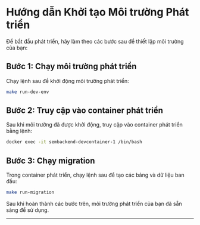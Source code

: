 # Hướng dẫn Khởi tạo Môi trường Phát triển

Để bắt đầu phát triển, hãy làm theo các bước sau để thiết lập môi trường của bạn:

## Bước 1: Chạy môi trường phát triển

Chạy lệnh sau để khởi động môi trường phát triển:

```sh
make run-dev-env
```

## Bước 2: Truy cập vào container phát triển

Sau khi môi trường đã được khởi động, truy cập vào container phát triển bằng lệnh:

```sh
docker exec -it sembackend-devcontainer-1 /bin/bash
```

## Bước 3: Chạy migration

Trong container phát triển, chạy lệnh sau để tạo các bảng và dữ liệu ban đầu:

``` sh
make run-migration
```

Sau khi hoàn thành các bước trên, môi trường phát triển của bạn đã sẵn sàng để sử dụng.

---